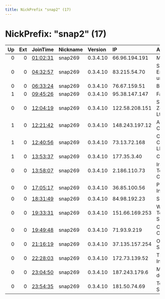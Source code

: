 ```yaml
---
title: NickPrefix "snap2" (17)
---
```


# NickPrefix: "snap2" (17)

|   Up |   Ext | JoinTime                                                                                            | Nickname   | Version   | IP             | AS                                       | CC   |   ORp |   Dirp | OS    | Contact   |   eFamMembers |
|-----:|------:|:----------------------------------------------------------------------------------------------------|:-----------|:----------|:---------------|:-----------------------------------------|:-----|------:|-------:|:------|:----------|--------------:|
|    0 |     0 | [01:02:31](https://metrics.torproject.org/rs.html#details/14E4F633DFAEE936F573FE7506362ADBBD82E628) | snap269    | 0.3.4.10  | 66.96.194.191  | MyRepublic Ltd.                          | sg   | 38359 |      0 | Linux | None      |             1 |
|    0 |     0 | [04:32:57](https://metrics.torproject.org/rs.html#details/60BC26434FAB2B5F0C36289F34FA66F6FEDA72F5) | snap269    | 0.3.4.10  | 83.215.54.70   | SALZBURG AG fur Energie, Verkehr und Tel | at   | 33037 |      0 | Linux | None      |             1 |
|    0 |     0 | [06:33:24](https://metrics.torproject.org/rs.html#details/89FFCA43C2CCD09E4F1574C4C56F62F0010669B9) | snap269    | 0.3.4.10  | 76.67.159.51   | Bell Canada                              | ca   | 36477 |      0 | Linux | None      |             1 |
|    1 |     0 | [09:45:26](https://metrics.torproject.org/rs.html#details/4EF50383183D3FB0C277FD5249CEC84C3D983357) | snap269    | 0.3.4.10  | 95.38.147.147  | Fanava Group                             | ir   | 34545 |      0 | Linux | None      |             1 |
|    0 |     0 | [12:04:19](https://metrics.torproject.org/rs.html#details/BF9482766DE29B92B30923451ADEE0213B4E1FA5) | snap269    | 0.3.4.10  | 122.58.208.151 | Spark New Zealand Trading Ltd.           | nz   | 41893 |      0 | Linux | None      |             1 |
|    1 |     0 | [12:21:42](https://metrics.torproject.org/rs.html#details/1325AC2C550B23F167FCFF346048BAAC7B942804) | snap269    | 0.3.4.10  | 148.243.197.12 | Axtel, S.A.B. de C.V.                    | mx   | 41625 |      0 | Linux | None      |             1 |
|    1 |     0 | [12:40:56](https://metrics.torproject.org/rs.html#details/413503F8C124F62438BAC1344397F15512A88B98) | snap269    | 0.3.4.10  | 73.13.72.168   | Comcast Cable Communications, LLC        | us   | 45747 |      0 | Linux | None      |             1 |
|    1 |     0 | [13:53:37](https://metrics.torproject.org/rs.html#details/F19D72F6729284328460B68507BEEE848ABAB95D) | snap269    | 0.3.4.10  | 177.35.3.40    | CLARO S.A.                               | br   | 42339 |      0 | Linux | None      |             1 |
|    0 |     0 | [13:58:07](https://metrics.torproject.org/rs.html#details/F7EBFC5531086F60380C8D2EB3872BED7A8C249D) | snap269    | 0.3.4.10  | 2.186.110.73   | Iran Telecommunication Company PJS       | ir   | 35587 |      0 | Linux | None      |             1 |
|    0 |     0 | [17:05:17](https://metrics.torproject.org/rs.html#details/F579F08A3F5AEFCAA7828BA4A2221AA17E5CB57C) | snap269    | 0.3.4.10  | 36.85.100.56   | PT Telekomunikasi Indonesia              | id   | 39653 |      0 | Linux | None      |             1 |
|    0 |     0 | [18:31:49](https://metrics.torproject.org/rs.html#details/62CD29222B3F13A54B20263158ECD9F7B988EF3C) | snap269    | 0.3.4.10  | 84.98.192.23   | SFR SA                                   | fr   | 37991 |      0 | Linux | None      |             1 |
|    0 |     0 | [19:33:31](https://metrics.torproject.org/rs.html#details/FF524133BF857E2E2C76228697AC9E57FB439087) | snap269    | 0.3.4.10  | 151.66.169.253 | Wind Telecomunicazioni SpA               | it   | 46735 |      0 | Linux | None      |             1 |
|    0 |     0 | [19:49:48](https://metrics.torproject.org/rs.html#details/40936840648AB4631FEF098D7645591D85FDDC25) | snap269    | 0.3.4.10  | 71.93.9.219    | Charter Communications                   | us   | 41547 |      0 | Linux | None      |             1 |
|    0 |     0 | [21:16:19](https://metrics.torproject.org/rs.html#details/19ACC18B9F20B061B5E6B1DF1CB682C9E9942395) | snap269    | 0.3.4.10  | 37.135.157.254 | Orange Espagne SA                        | es   | 33845 |      0 | Linux | None      |             1 |
|    0 |     0 | [22:28:03](https://metrics.torproject.org/rs.html#details/43CD959808254395A572FDE2B131A21ECE4E9226) | snap269    | 0.3.4.10  | 172.73.139.52  | Time Warner Cable Internet LLC           | us   | 42829 |      0 | Linux | None      |             1 |
|    0 |     0 | [23:04:50](https://metrics.torproject.org/rs.html#details/73822F52A2FB3B073DDF6C1635C335CBB37144B9) | snap269    | 0.3.4.10  | 187.243.179.6  | Mega Cable, S.A. de C.V.                 | mx   | 39493 |      0 | Linux | None      |             1 |
|    0 |     0 | [23:54:35](https://metrics.torproject.org/rs.html#details/54D50D700845D2941BB5D49373432F89C6A17217) | snap269    | 0.3.4.10  | 181.50.74.69   | Telmex Colombia S.A.                     | co   | 36995 |      0 | Linux | None      |             1 |

